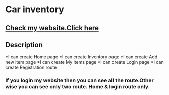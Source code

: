 # Car inventory

## [Check my website.Click here](https://car-inventory-6dae5.web.app/)

## Description
*I can create Home page
*I can create Inventory page
*I can create Add new item page
*I can create My items page
*I can create Login page
*I can create Registration route

### If you login my website then you can see all the route.Other wise you can see only two route. Home & login route only.
